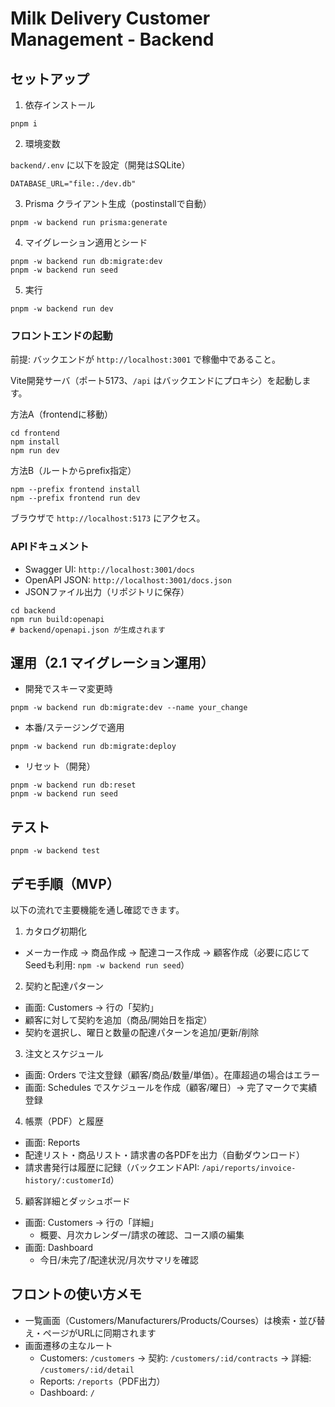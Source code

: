 # Milk Delivery Customer Management - Backend

## セットアップ

1) 依存インストール

```
pnpm i
```

2) 環境変数

`backend/.env` に以下を設定（開発はSQLite）

```
DATABASE_URL="file:./dev.db"
```

3) Prisma クライアント生成（postinstallで自動）

```
pnpm -w backend run prisma:generate
```

4) マイグレーション適用とシード

```
pnpm -w backend run db:migrate:dev
pnpm -w backend run seed
```

5) 実行

```
pnpm -w backend run dev
```

### フロントエンドの起動

前提: バックエンドが `http://localhost:3001` で稼働中であること。

Vite開発サーバ（ポート5173、`/api` はバックエンドにプロキシ）を起動します。

方法A（frontendに移動）
```
cd frontend
npm install
npm run dev
```

方法B（ルートからprefix指定）
```
npm --prefix frontend install
npm --prefix frontend run dev
```

ブラウザで `http://localhost:5173` にアクセス。

### APIドキュメント

- Swagger UI: `http://localhost:3001/docs`
- OpenAPI JSON: `http://localhost:3001/docs.json`
- JSONファイル出力（リポジトリに保存）
```
cd backend
npm run build:openapi
# backend/openapi.json が生成されます
```

## 運用（2.1 マイグレーション運用）

- 開発でスキーマ変更時

```
pnpm -w backend run db:migrate:dev --name your_change
```

- 本番/ステージングで適用

```
pnpm -w backend run db:migrate:deploy
```

- リセット（開発）

```
pnpm -w backend run db:reset
pnpm -w backend run seed
```

## テスト

```
pnpm -w backend test
```

## デモ手順（MVP）

以下の流れで主要機能を通し確認できます。

1) カタログ初期化
- メーカー作成 → 商品作成 → 配達コース作成 → 顧客作成（必要に応じてSeedも利用: `npm -w backend run seed`）

2) 契約と配達パターン
- 画面: Customers → 行の「契約」
- 顧客に対して契約を追加（商品/開始日を指定）
- 契約を選択し、曜日と数量の配達パターンを追加/更新/削除

3) 注文とスケジュール
- 画面: Orders で注文登録（顧客/商品/数量/単価）。在庫超過の場合はエラー
- 画面: Schedules でスケジュールを作成（顧客/曜日）→ 完了マークで実績登録

4) 帳票（PDF）と履歴
- 画面: Reports
- 配達リスト・商品リスト・請求書の各PDFを出力（自動ダウンロード）
- 請求書発行は履歴に記録（バックエンドAPI: `/api/reports/invoice-history/:customerId`）

5) 顧客詳細とダッシュボード
- 画面: Customers → 行の「詳細」
  - 概要、月次カレンダー/請求の確認、コース順の編集
- 画面: Dashboard
  - 今日/未完了/配達状況/月次サマリを確認

## フロントの使い方メモ

- 一覧画面（Customers/Manufacturers/Products/Courses）は検索・並び替え・ページがURLに同期されます
- 画面遷移の主なルート
  - Customers: `/customers` → 契約: `/customers/:id/contracts` → 詳細: `/customers/:id/detail`
  - Reports: `/reports`（PDF出力）
  - Dashboard: `/`


